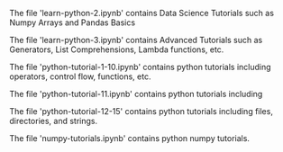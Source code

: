 The file 'learn-python-2.ipynb' contains Data Science Tutorials such as Numpy Arrays and Pandas Basics

The file 'learn-python-3.ipynb' contains Advanced Tutorials such as Generators, List Comprehensions, Lambda functions, etc.

The file 'python-tutorial-1-10.ipynb' contains python tutorials including operators, control flow, functions, etc.

The file 'python-tutorial-11.ipynb' contains python tutorials including

The file 'python-tutorial-12-15' contains python tutorials including files, directories, and strings.

The file 'numpy-tutorials.ipynb' contains python numpy tutorials.
